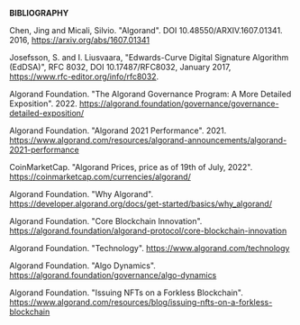 **BIBLIOGRAPHY**

Chen, Jing and Micali, Silvio. "Algorand". DOI 10.48550/ARXIV.1607.01341. 2016, https://arxiv.org/abs/1607.01341 

Josefsson, S. and I. Liusvaara, "Edwards-Curve Digital Signature Algorithm (EdDSA)", RFC 8032, DOI 10.17487/RFC8032, January 2017, <https://www.rfc-editor.org/info/rfc8032>.

Algorand Foundation. "The Algorand Governance Program: A More Detailed Exposition". 2022. <https://algorand.foundation/governance/governance-detailed-exposition/> 

Algorand Foundation. "Algorand 2021 Performance". 2021. https://www.algorand.com/resources/algorand-announcements/algorand-2021-performance

CoinMarketCap. "Algorand Prices, price as of 19th of July, 2022". https://coinmarketcap.com/currencies/algorand/

Algorand Foundation. "Why Algorand". https://developer.algorand.org/docs/get-started/basics/why_algorand/

Algorand Foundation. "Core Blockchain Innovation". https://algorand.foundation/algorand-protocol/core-blockchain-innovation

Algorand Foundation. "Technology". https://www.algorand.com/technology

Algorand Foundation. "Algo Dynamics". https://algorand.foundation/governance/algo-dynamics

Algorand Foundation. "Issuing NFTs on a Forkless Blockchain".
https://www.algorand.com/resources/blog/issuing-nfts-on-a-forkless-blockchain 
